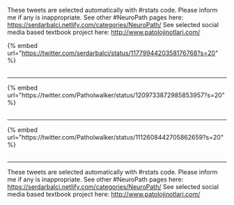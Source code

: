 

These tweets are selected automatically with #rstats code. Please inform me if any is inappropriate.
See other #NeuroPath pages here: https://serdarbalci.netlify.com/categories/NeuroPath/ 
See selected social media based textbook project here: http://www.patolojinotlari.com/

{% embed url="https://twitter.com/serdarbalci/status/1177994420358176768?s=20" %}<br>
<br>
<hr>
{% embed url="https://twitter.com/Patholwalker/status/1209733872985853957?s=20" %}<br>
<br>
<hr>
{% embed url="https://twitter.com/Patholwalker/status/1112608442705862659?s=20" %}<br>
<br>
<hr>


These tweets are selected automatically with #rstats code. Please inform me if any is inappropriate.
See other #NeuroPath pages here: https://serdarbalci.netlify.com/categories/NeuroPath/ 
See selected social media based textbook project here: http://www.patolojinotlari.com/

